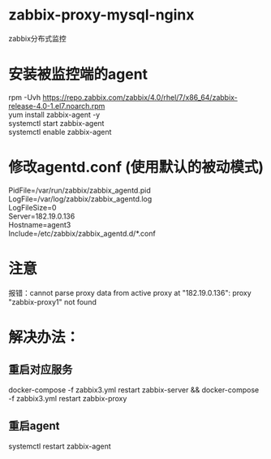 # zabbix-proxy-mysql-nginx
zabbix分布式监控

# 安装被监控端的agent
rpm -Uvh https://repo.zabbix.com/zabbix/4.0/rhel/7/x86_64/zabbix-release-4.0-1.el7.noarch.rpm  
yum install zabbix-agent -y  
systemctl start zabbix-agent  
systemctl enable zabbix-agent  


# 修改agentd.conf (使用默认的被动模式)
PidFile=/var/run/zabbix/zabbix_agentd.pid  
LogFile=/var/log/zabbix/zabbix_agentd.log  
LogFileSize=0  
Server=182.19.0.136  
Hostname=agent3  
Include=/etc/zabbix/zabbix_agentd.d/*.conf  


# 注意
报错：cannot parse proxy data from active proxy at "182.19.0.136": proxy "zabbix-proxy1" not found   
# 解决办法：
## 重启对应服务
docker-compose -f zabbix3.yml restart zabbix-server && docker-compose -f zabbix3.yml restart zabbix-proxy  
## 重启agent
systemctl restart zabbix-agent


